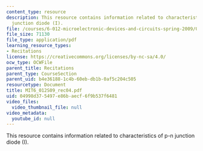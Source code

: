 ```yaml
---
content_type: resource
description: This resource contains information related to characteristics of p-n
  junction diode (I).
file: /courses/6-012-microelectronic-devices-and-circuits-spring-2009/04998d375497e86baecf6f9b537f6481_MIT6_012S09_rec04.pdf
file_size: 71130
file_type: application/pdf
learning_resource_types:
- Recitations
license: https://creativecommons.org/licenses/by-nc-sa/4.0/
ocw_type: OCWFile
parent_title: Recitations
parent_type: CourseSection
parent_uid: b4e36188-1c4b-60eb-db1b-0af5c204c505
resourcetype: Document
title: MIT6_012S09_rec04.pdf
uid: 04998d37-5497-e86b-aecf-6f9b537f6481
video_files:
  video_thumbnail_file: null
video_metadata:
  youtube_id: null
---
```

This resource contains information related to characteristics of p-n junction diode (I).
